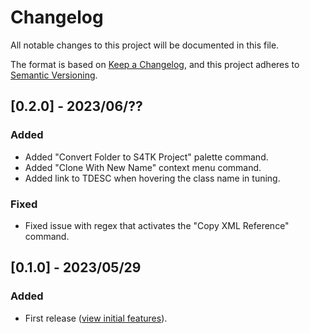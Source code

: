 # Changelog

All notable changes to this project will be documented in this file.

The format is based on [Keep a Changelog](https://keepachangelog.com/en/1.0.0/),
and this project adheres to [Semantic Versioning](https://semver.org/spec/v2.0.0.html).

## [0.2.0] - 2023/06/??
### Added
- Added "Convert Folder to S4TK Project" palette command.
- Added "Clone With New Name" context menu command.
- Added link to TDESC when hovering the class name in tuning.
### Fixed
- Fixed issue with regex that activates the "Copy XML Reference" command.

## [0.1.0] - 2023/05/29
### Added
- First release ([view initial features](https://vscode.sims4toolkit.com/#/updates/0-1-0)).
